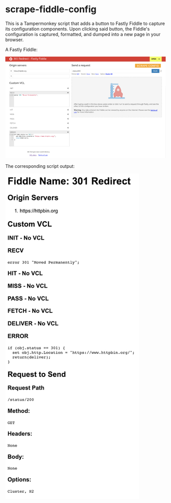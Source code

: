 # scrape-fiddle-config
This is a Tampermonkey script that adds a button to Fastly Fiddle to capture its configuration components.
Upon clicking said button, the Fiddle's configuration is captured, formatted, and dumped into a new page in your browser.

A Fastly Fiddle:

![Fiddle Screen Capture](https://raw.githubusercontent.com/minus27/scrape-fiddle-config/master/ScreenCapture.jpg)

The corresponding script output:

![Output Screen Capture](https://raw.githubusercontent.com/minus27/scrape-fiddle-config/master/output.jpg)
